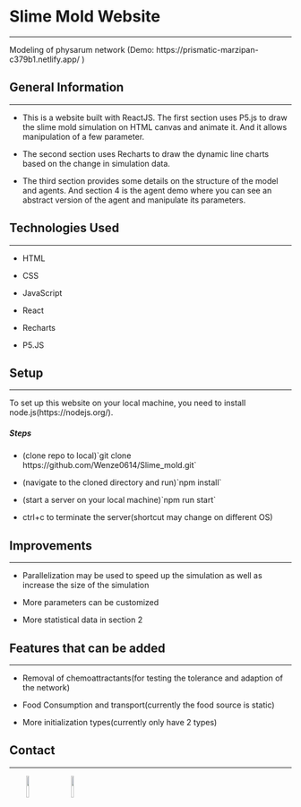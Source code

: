 <h1>Slime Mold Website</h1>
<hr><p>Modeling of physarum network (Demo: https://prismatic-marzipan-c379b1.netlify.app/ )</p><h2>General Information</h2>
<hr><ul>
<li>This is a website built with ReactJS. The first section uses P5.js to draw the slime mold simulation on HTML canvas and animate it. And it allows manipulation of a few parameter.</li>
</ul><ul>
<li>The second section uses Recharts to draw the dynamic line charts based on the change in simulation data.</li>
</ul><ul>
<li>The third section provides some details on the structure of the model and agents. And section 4 is the agent demo where you can see an abstract version of the agent and manipulate its parameters.</li>
</ul><h2>Technologies Used</h2>
<hr><ul>
<li>HTML</li>
</ul><ul>
<li>CSS</li>
</ul><ul>
<li>JavaScript</li>
</ul><ul>
<li>React</li>
</ul><ul>
<li>Recharts</li>
</ul><ul>
<li>P5.JS</li>
</ul><h2>Setup</h2>
<hr><p>To set up this website on your local machine, you need to install node.js(https://nodejs.org/).</p><h5>Steps</h5><ul>
<li>(clone repo to local)`git clone https://github.com/Wenze0614/Slime_mold.git`</li>
</ul><ul>
<li>(navigate to the cloned directory and run)`npm install`</li>
</ul><ul>
<li>(start a server on your local machine)`npm run start`</li>
</ul><ul>
<li>ctrl+c to terminate the server(shortcut may change on different OS)</li>
</ul><h2>Improvements</h2>
<hr><ul>
<li>Parallelization may be used to speed up the simulation as well as increase the size of the simulation</li>
</ul><ul>
<li>More parameters can be customized</li>
</ul><ul>
<li>More statistical data in section 2</li>
</ul><h2>Features that can be added</h2>
<hr><ul>
<li>Removal of chemoattractants(for testing the tolerance and adaption of the network)</li>
</ul><ul>
<li>Food Consumption and transport(currently the food source is static)</li>
</ul><ul>
<li>More initialization types(currently only have 2 types)</li>
</ul><h2>Contact</h2>
<hr><p><span style="margin-right: 30px;"></span><a href="https://www.linkedin.com/in/wenze-zhang-7b5669237/"><img target="_blank" src="https://cdn.jsdelivr.net/gh/devicons/devicon/icons/linkedin/linkedin-original.svg" style="width: 10%;"></a><span style="margin-right: 30px;"></span><a href="https://github.com/Wenze0614/"><img target="_blank" src="https://cdn.jsdelivr.net/gh/devicons/devicon/icons/github/github-original.svg" style="width: 10%;"></a></p>